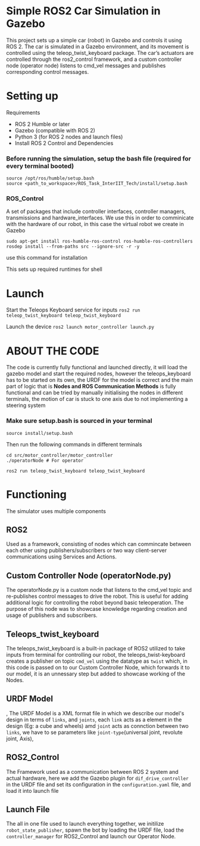 # Simple ROS2 Car Simulation in Gazebo

This project sets up a simple car (robot) in Gazebo and controls it using ROS 2. The car is simulated in a Gazebo environment, and its movement is controlled using the teleop_twist_keyboard package. The car’s actuators are controlled through the ros2_control framework, and a custom controller node (operator node) listens to cmd_vel messages and publishes corresponding control messages.

# Setting up
Requirements

-  ROS 2 Humble or later
-  Gazebo (compatible with ROS 2)
-  Python 3 (for ROS 2 nodes and launch files)
-  Install ROS 2 Control and Dependencies

### Before running the simulation, setup the bash file (required for every terminal booted)
```
source /opt/ros/humble/setup.bash
source <path_to_workspace>/ROS_Task_InterIIT_Tech/install/setup.bash
```

### ROS_Control
A set of packages that include controller interfaces, controller managers, transmissions and hardware_interfaces. We use this in order to comminicate with the hardware of our robot, in this case the virtual robot we create in Gazebo
```
sudo apt-get install ros-humble-ros-control ros-humble-ros-controllers
rosdep install --from-paths src --ignore-src -r -y  
```
use this command for installation

This sets up required runtimes for shell

# Launch
Start the Teleops Keyboard service for inputs
```ros2 run teleop_twist_keyboard teleop_twist_keyboard```

Launch the device
```ros2 launch motor_controller launch.py```

# ABOUT THE CODE

The code is currently fully functional and launched directly, it will load the gazebo model and start the required nodes, however the teleops_keyboard has to be started on its own, the URDF for the model is correct and the main part of logic that is **Nodes and ROS Communication Methods** is fully functional and can be tried by manually initialising the nodes in different terminals, the motion of car is stuck to one axis due to not implementing a steering system

### Make sure setup.bash is sourced in your terminal
`source install/setup.bash`

Then run the following commands in different terminals
```
cd src/motor_controller/motor_controller
./operatorNode # For operator

ros2 run teleop_twist_keyboard teleop_twist_keyboard
```

# Functioning
The simulator uses multiple components

## ROS2
Used as a framework, consisting of nodes which can commincate between each other using publishers/subscribers or two way client-server communications using Services and Actions.

## Custom Controller Node (operatorNode.py)

The operatorNode.py is a custom node that listens to the cmd_vel topic and re-publishes control messages to drive the robot. This is useful for adding additional logic for controlling the robot beyond basic teleoperation. The purpose of this node was to showcase knowledge regarding creation and usage of publishers and subscribers.

## Teleops_twist_keyboard 

The teleops_twist_keyboard is a built-in package of ROS2 utilized to take inputs from terminal for controlling our robot, the teleops_twist-keyboard creates a publisher on topic `cmd_vel` using the datatype as `twist` which, in this code is passed on to our Custom Controller Node, which forwards it to our model, it is an unnessary step but added to showcase working of the Nodes.

## URDF Model
,
The URDF Model is a XML format file in which we describe our model's design in terms of `links`, and `joints`, each `link` acts as a element in the design (Eg: a cube and wheels) amd `joint` acts as connction between two `links`, we have to se parameters like `joint-type`(universal joint, revolute joint, Axis),

## ROS2_Control

The Framework used as a communication between ROS 2 system and actual hardware, here we add the Gazebo plugin for `dif_drive_controller` in the URDF file and set its configuration in the `configuration.yaml` file, and load it into launch file

## Launch File

The all in one file used to launch everything together, we initilize `robot_state_publisher`, spawn the bot by loading the URDF file, load the `controller_manager` for ROS2_Control and launch our Operator Node.

